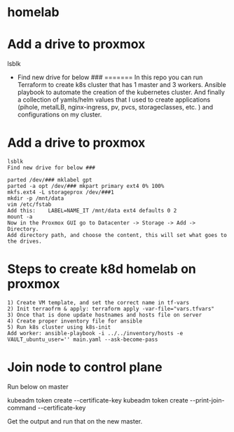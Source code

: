 # homelab


# Add a drive to proxmox
lsblk
- Find new drive for below ###
=======
In this repo you can run Terraform to create k8s cluster that has 1 master and 3 workers. Ansible playbook to automate the creation of the kubernetes cluster. And finally a collection of yamls/helm values that I used to create applications (pihole, metalLB, nginx-ingress, pv, pvcs, storageclasses, etc. ) and configurations on my cluster.


# Add a drive to proxmox
```
lsblk
Find new drive for below ###

parted /dev/### mklabel gpt
parted -a opt /dev/### mkpart primary ext4 0% 100%
mkfs.ext4 -L storageprox /dev/###1
mkdir -p /mnt/data
vim /etc/fstab
Add this:    LABEL=NAME_IT /mnt/data ext4 defaults 0 2
mount -a
Now in the Proxmox GUI go to Datacenter -> Storage -> Add -> Directory.
Add directory path, and choose the content, this will set what goes to the drives. 

```

# Steps to create k8d homelab on proxmox
```
1) Create VM template, and set the correct name in tf-vars
2) Init terraofrm & apply: terraform apply -var-file="vars.tfvars"
3) Once that is done update hostnames and hosts file on server
4) Create proper inventory file for ansible
5) Run k8s cluster using k8s-init
Add worker: ansible-playbook -i ../../inventory/hosts -e VAULT_ubuntu_user='' main.yaml --ask-become-pass
```

# Join node to control plane
Run below on master

kubeadm token create --certificate-key
kubeadm token create --print-join-command --certificate-key

Get the output and run that on the new master. 
